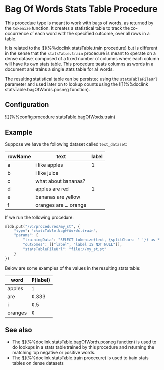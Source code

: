 # Bag Of Words Stats Table Procedure

This procedure type is meant to work with bags of words, as returned by the
`tokenize` function. It creates a statistical table to track the co-occurrence of each
word with the specified outcome, over all rows in a table.

It is related to the ![](%%doclink statsTable.train procedure) but is different in the
sense that the `statsTable.train` procedure is meant to operate on a dense dataset composed of a
fixed number of columns where each column will have its own stats table. This procedure 
treats columns as words in a document and trains a single stats table for all words.

The resulting statistical table can be persisted using the `statsTableFileUrl` parameter
and used later on to lookup counts using the ![](%%doclink statsTable.bagOfWords.posneg function).

## Configuration

![](%%config procedure statsTable.bagOfWords.train)

## Example

Suppose we have the following dataset called `text_dataset`:

|  rowName   |  text  |  label  |
|-------------|---|---|
| a     | i like apples  | 1 |
| b     | i like juice |
| c     | what about bananas? | 
| d     | apples are red | 1 |
| e     | bananas are yellow |
| f     | oranges are ... orange | 

If we run the following procedure:

```python
mldb.put("/v1/procedures/my_st", {
    "type": "statsTable.bagOfWords.train",
    "params": {
        "trainingData": "SELECT tokenize(text, {splitChars: ' '}) as * FROM text_dataset",
        "outcomes": [["label", "label IS NOT NULL"]],
        "statsTableFileUrl": "file://my_st.st"
    }
})
```

Below are some examples of the values in the resulting stats table:

| word | P(label) |
|--------|-------------------|
| apples | 1 |
| are | 0.333 |
| i | 0.5 |
| oranges | 0 |


## See also
* The ![](%%doclink statsTable.bagOfWords.posneg function) is used to do lookups in a stats table trained by this procedure and returning the matching top negative or positive words.
* The ![](%%doclink statsTable.train procedure) is used to train stats tables on dense datasets

